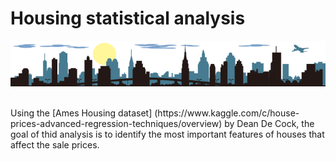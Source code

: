 # Housing statistical analysis
<p align="center">
  <img src="./FAVPNG_silhouette-building-house_qncC9Jgk.png"  title="hover text">
  </p>
<br>
Using the [Ames Housing dataset] (https://www.kaggle.com/c/house-prices-advanced-regression-techniques/overview) by Dean De Cock, the goal of thid analysis is to identify the most important features of houses that affect the sale prices.
